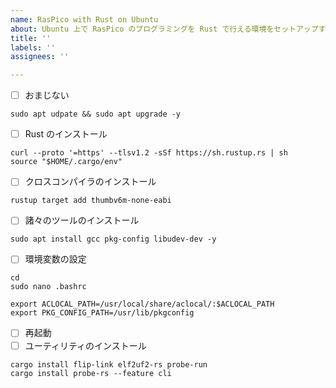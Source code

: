 ```yaml
---
name: RasPico with Rust on Ubuntu
about: Ubuntu 上で RasPico のプログラミングを Rust で行える環境をセットアップする手順
title: ''
labels: ''
assignees: ''

---
```


- [ ] おまじない
```
sudo apt udpate && sudo apt upgrade -y
```
- [ ] Rust のインストール
```
curl --proto '=https' --tlsv1.2 -sSf https://sh.rustup.rs | sh
source "$HOME/.cargo/env"
```
- [ ] クロスコンパイラのインストール
```
rustup target add thumbv6m-none-eabi
```
- [ ] 諸々のツールのインストール
```
sudo apt install gcc pkg-config libudev-dev -y
```
- [ ] 環境変数の設定
```
cd
sudo nano .bashrc
```
```
export ACLOCAL_PATH=/usr/local/share/aclocal/:$ACLOCAL_PATH
export PKG_CONFIG_PATH=/usr/lib/pkgconfig
```
- [ ] 再起動
- [ ] ユーティリティのインストール
```
cargo install flip-link elf2uf2-rs probe-run
cargo install probe-rs --feature cli
```
